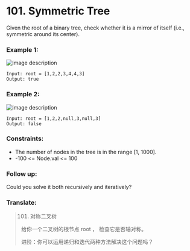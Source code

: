 # 101. Symmetric Tree

Given the root of a binary tree, check whether it is a mirror of itself (i.e., symmetric around its center).

### Example 1:

![image description](xxxxx.jpeg)

```
Input: root = [1,2,2,3,4,4,3]
Output: true
```

### Example 2:

![image description](xxxxx.jpeg)

```
Input: root = [1,2,2,null,3,null,3]
Output: false
```

### Constraints:

* The number of nodes in the tree is in the range [1, 1000].
* -100 <= Node.val <= 100

### Follow up: 

Could you solve it both recursively and iteratively?

### Translate:

> 101. 对称二叉树
> 
> 给你一个二叉树的根节点 root ， 检查它是否轴对称。
> 
> 进阶：你可以运用递归和迭代两种方法解决这个问题吗？